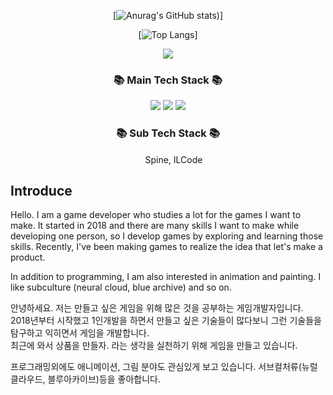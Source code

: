 <div align="center">

[![Anurag's GitHub stats](https://github-readme-stats.vercel.app/api?username=lLcrowe&show_icons=true&theme=slateorange))]
  
 [![Top Langs](https://github-readme-stats.vercel.app/api/top-langs/?username=lLcrowe&layout=compact&theme=slateorange)]
</div>



<p align="center">
<a href="https://hits.seeyoufarm.com"><img src="https://hits.seeyoufarm.com/api/count/incr/badge.svg?url=https%3A%2F%2Fgithub.com%2FlLcrowe&count_bg=%23EA9E45&title_bg=%23555555&icon=unity.svg&icon_color=%23FFFFFF&title=Count&edge_flat=true"/></a>
</p>


<h3 align="center">📚 Main Tech Stack 📚</h3>

<p align="center">
  <img src="https://img.shields.io/badge/CSharp-000000?style=for-the-badge&logo=CSharp&logoColor=white"/>
  <img src="https://img.shields.io/badge/Unity-000000?style=for-the-badge&logo=Unity&logoColor=white"/>
  <img src="https://img.shields.io/badge/VisualStudio-000000?style=for-the-badge&logo=VisualStudio&logoColor=white"/>  
</p>
 
<h3 align="center">📚 Sub Tech Stack 📚</h3>
<p align="center">
<img src="https://user-images.githubusercontent.com/44671731/216786416-cb0cc59a-d85c-4532-9c5c-191fa87f73b8.png" width="15" height="15"/> Spine, 
 ILCode
</p>

## Introduce

Hello.
I am a game developer who studies a lot for the games I want to make.
It started in 2018 and there are many skills I want to make while developing one person, so I develop games by exploring and learning those skills.
Recently, I've been making games to realize the idea that let's make a product.

In addition to programming, I am also interested in animation and painting. I like subculture (neural cloud, blue archive) and so on.


안녕하세요.
저는 만들고 싶은 게임을 위해 많은 것을 공부하는 게임개발자입니다.   
2018년부터 시작했고 1인개발을 하면서 만들고 싶은 기술들이 많다보니 그런 기술들을 탐구하고 익히면서 게임을 개발합니다.  
최근에 와서 상품을 만들자. 라는 생각을 실천하기 위해 게임을 만들고 있습니다.  

프로그래밍외에도 애니메이션, 그림 분야도 관심있게 보고 있습니다. 서브컬처류(뉴럴클라우드, 블루아카이브)등을 좋아합니다.
